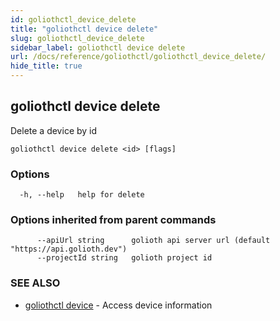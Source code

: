 ```yaml
---
id: goliothctl_device_delete
title: "goliothctl device delete"
slug: goliothctl_device_delete
sidebar_label: goliothctl device delete
url: /docs/reference/goliothctl/goliothctl_device_delete/
hide_title: true
---
```

## goliothctl device delete

Delete a device by id

```
goliothctl device delete <id> [flags]
```

### Options

```
  -h, --help   help for delete
```

### Options inherited from parent commands

```
      --apiUrl string      golioth api server url (default "https://api.golioth.dev")
      --projectId string   golioth project id
```

### SEE ALSO

* [goliothctl device](/docs/reference/goliothctl/goliothctl_device/)	 - Access device information

